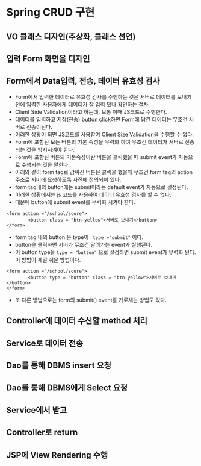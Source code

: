 # Spring CRUD 구현

## VO 클래스 디자인(추상화, 클래스 선언)

## 입력 Form 화면을 디자인
## Form에서 Data입력, 전송, 데이터 유효성 검사
* Form에서 입력한 데이터로 유효성 검사를 수행하는 것은
서버로 데이터를 보내기 전에 입력한 사용자에게 데이터가 잘 입력 됐나 확인하는 절차.
* Client Side Validation이라고 하는데, 보통 이때 JS코드로 수행한다.
* 데이터를 입력하고 저장(전송) button click하면 Form에 담긴 데이터는 무조건 서버로 전송이된다.
* 이러한 상황이 되면 JS코드를 사용핟여 Client Size Validation을 수행할 수 없다.
* Form에 포함된 모든 버튼의 기본 속성을 무력화 하여 무조건 데이터가 서버로 전송되는 것을 방지시켜야 한다.
* Form에 포함된 버튼의 기본속성이란 버튼을 클릭했을 때 submit event가 자동으로 수행되는 것을 말한다.
* 아래와 같이 form tag로 감싸진 버튼은 클릭을 했을때 무조건 form tag의 action 주소로 서버에 요청하도록 사전에 정의되어 있다.
* form tag내의 button에는 submit이라는 default event가 자동으로 설정된다.
* 이러한 상황에서는 js 코드를 사용하여 데이터 유효성 검사를 할 수 없다.
* 때문에 button에 submit event를 무력화 시켜야 한다.
```
<form action ="/school/score">
		<button class = "btn-yellow">서버로 보내기</button>
</form>
```
* form tag 내의 button 은 type이 ``` type ="submit"``` 이다.
* button을 클릭하면 서버가 무조건 달려가는 event가 실행된다.
* 이 button type을 ```type = "button"``` 으로 설정하면 submit event가 무력화 된다. 이 방법이 제일 쉬운 방법이다.
```
<form action ="/school/score">
		<button type = "button" class = "btn-yellow">서버로 보내기</button>
</form>
```
* 또 다른 방법으로는 form의 submit() event를 가로채는 방법도 있다.

## Controller에 데이터 수신할 method 처리
## Service로 데이터 전송
## Dao를 통해 DBMS insert 요청

## Dao를 통해 DBMS에게 Select 요청
## Service에서 받고
## Controller로 return
## JSP에 View Rendering 수행